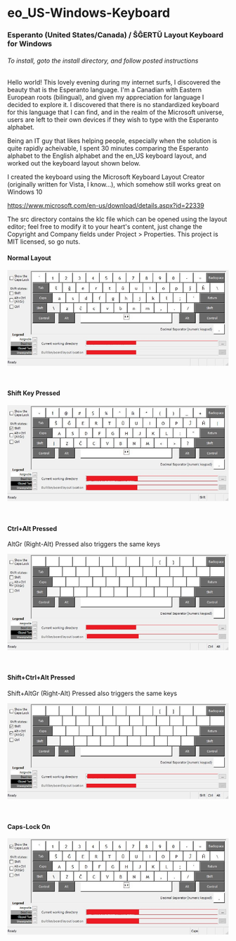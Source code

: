 # eo_US-Windows-Keyboard
<h3>Esperanto (United States/Canada) / ŜĜERTŬ Layout Keyboard for Windows</h3>

<h6>To install, goto the install directory, and follow posted instructions</h6>

<p>
Hello world!
This lovely evening during my internet surfs, I discovered the beauty that is the Esperanto language. I'm a Canadian with Eastern European roots (bilingual), and given my appreciation for language I decided to explore it. I discovered that there is no standardized keyboard for this language that I can find, and in the realm of the Microsoft universe, users are left to their own devices if they wish to type with the Esperanto alphabet.

Being an IT guy that likes helping people, especially when the solution is quite rapidly acheivable, I spent 30 minutes comparing the Esperanto alphabet to the English alphabet and the en_US keyboard layout, and worked out the keyboard layout shown below.

I created the keyboard using the Microsoft Keyboard Layout Creator (originally written for Vista, I know...), which somehow still works great on Windows 10 

https://www.microsoft.com/en-us/download/details.aspx?id=22339

The src directory contains the klc file which can be opened using the layout editor; feel free to modify it to your heart's content, just change the Copyright and Company fields under Project > Properties. This project is MIT licensed, so go nuts.
</p>

<p align="center">
  <h4>Normal Layout</h4>
  <img src="https://raw.githubusercontent.com/gellertb97/eo_US-Windows-Keyboard/master/res/eo_US.jpg">
</p>
<br>
<p align="center">
  <h4>Shift Key Pressed</h4>
  <img src="https://raw.githubusercontent.com/gellertb97/eo_US-Windows-Keyboard/master/res/eo_USShft.jpg">
</p>
<br>
<p align="center">
  <h4>Ctrl+Alt Pressed</h4>
  <p>AltGr (Right-Alt) Pressed also triggers the same keys</p>
  <img src="https://raw.githubusercontent.com/gellertb97/eo_US-Windows-Keyboard/master/res/eo_USAltGr.jpg">
</p>
<br>
<p align="center">
  <h4>Shift+Ctrl+Alt Pressed</h4>
  <p>Shift+AltGr (Right-Alt) Pressed also triggers the same keys</p>
  <img src="https://raw.githubusercontent.com/gellertb97/eo_US-Windows-Keyboard/master/res/eo_USShftAltGr.jpg">
</p>
<br>
<p align="center">
  <h4>Caps-Lock On</h4>
  <img src="https://raw.githubusercontent.com/gellertb97/eo_US-Windows-Keyboard/master/res/eo_USCaps.jpg">
</p>
